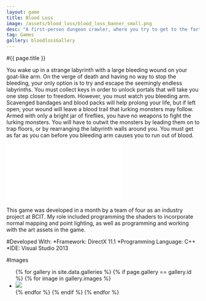 ```yaml
---
layout: game
title: Blood Loss
image: /assets/blood_loss/blood_loss_banner_small.png
desc: "A first-person dungeon crawler, where you try to get to the farthest labyrinth possible before your blood runs dry."
tag: Games
gallery: bloodlossGallery
---
```

#{{ page.title }}

You wake up in a strange labyrinth with a large bleeding wound on your goat-like arm. On the verge of death and having no way to stop the bleeding, your only option is to try and escape the seemingly endless labyrinths. You must collect keys in order to unlock portals that will take you one step closer to freedom. However, you must watch you bleeding arm. Scavenged bandages and blood packs will help prolong your life, but if left open, your wound will leave a blood trail that lurking monsters may follow. Armed with only a bright jar of fireflies, you have no weapons to fight the lurking monsters. You will have to outwit the monsters by leading them on to trap floors, or by rearranging the labyrinth walls around you. You must get as far as you can before you bleeding arm causes you to run out of blood.

<div class="video">
	<iframe src="//www.youtube.com/embed/KCCQRT78dII" frameborder="0" allowfullscreen="1"></iframe>
</div>
	
This game was developed in a month by a team of four as an industry project at BCIT. My role included programming the shaders to incorporate normal mapping and point lighting, as well as programming and working with the art assets in the game.

#Developed With:
*Framework: DirectX 11.1
*Programming Language: C++
*IDE: Visual Studio 2013

#Images

<ul class="rig columns-2">
	{% for gallery in site.data.galleries %}
		{% if page.gallery == gallery.id %}
			{% for image in gallery.images %}
				<li>
					<img src="{{ gallery.imagefolder }}/{{ image.name }}" />
				</li>
			{% endfor %}
		{% endif %}
	{% endfor %}
</ul>